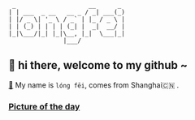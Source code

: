 ```
 _                    __      _ 
| | ___  _ __   __ _ / _| ___(_)
| |/ _ \| '_ \ / _` | |_ / _ \ |
| | (_) | | | | (_| |  _|  __/ |
|_|\___/|_| |_|\__, |_|  \___|_|
               |___/            
```

## 👋   hi there, welcome to my github ~ 

[👾](https://longfeis.me/) My name is `lóng fēi`, comes from Shanghai🇨🇳 . 


### [Picture of the day](https://en.wikipedia.org/wiki/Wikipedia:Picture_of_the_day)

